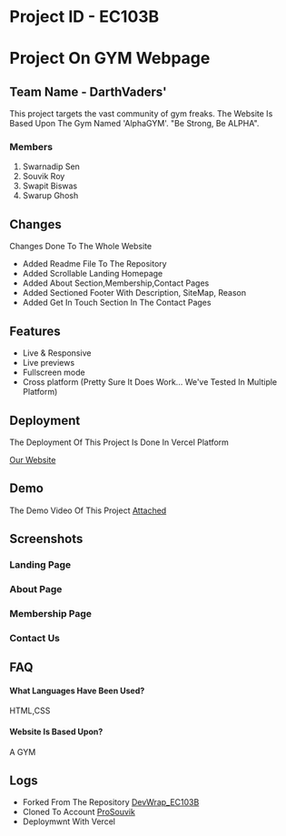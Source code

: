 
# Project ID - EC103B
# Project On GYM Webpage
## Team Name - DarthVaders'
This project targets the vast community of gym freaks. The Website Is Based Upon The Gym Named 'AlphaGYM'. "Be Strong, Be ALPHA". 


### Members
1. Swarnadip Sen
2. Souvik Roy
3. Swapit Biswas
4. Swarup Ghosh

## Changes
Changes Done To The Whole Website
- Added Readme File To The Repository  
- Added Scrollable Landing Homepage
- Added About Section,Membership,Contact Pages
- Added Sectioned Footer With Description, SiteMap, Reason
- Added Get In Touch Section In The Contact Pages
## Features

- Live & Responsive
- Live previews
- Fullscreen mode
- Cross platform (Pretty Sure It Does Work... We've Tested In Multiple Platform)


## Deployment

The Deployment Of This Project Is Done In Vercel Platform


  [Our Website](https://darth-vaders-ec-103-b.vercel.app/)


## Demo

The Demo Video Of This Project
[Attached](https://www.youtube.com/watch?v=itySUUZsz0g&t=1s)


## Screenshots

### Landing Page
[](https://iili.io/JMp4tx2.png)
[](https://freeimage.host/i/JMp4tx2)
[](https://freeimage.host/i/JMp4DVS)
### About Page
[](https://freeimage.host/i/JMp4bi7)
[](https://freeimage.host/i/JMp69Uu)
[](https://freeimage.host/i/JMp4yle)
###  Membership Page
[](https://freeimage.host/i/JMp6dRj)
[](https://freeimage.host/i/JMp6JHb)
### Contact Us
[](https://freeimage.host/i/JMp62Ox)
[](https://freeimage.host/i/JMp63DQ)
[](https://freeimage.host/i/JMp6KxV)

## FAQ

#### What Languages Have Been Used?

HTML,CSS

#### Website Is Based Upon?

A GYM


## Logs
- Forked From The Repository
[DevWrap_EC103B](https://github.com/SC-ECE/DevWrap_EC103B)
- Cloned To Account
[ProSouvik](https://github.com/ProSouvik)
- Deploymwnt With Vercel